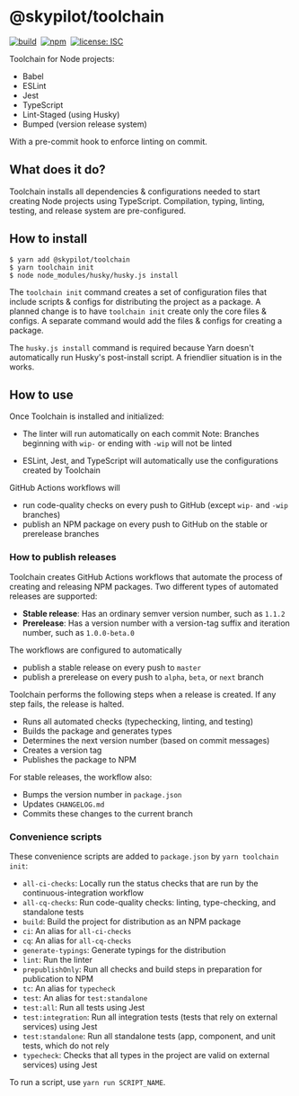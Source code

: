 # @skypilot/toolchain

[![build](https://img.shields.io/github/workflow/status/skypilotcc/toolchain/Build%20&%20publish%20stable%20Node%20package?label=build)]()&nbsp;
[![npm](https://img.shields.io/npm/v/@skypilot/toolchain?label=npm)](https://www.npmjs.com/package/@skypilot/toolchain)&nbsp;
[![license: ISC](https://img.shields.io/badge/license-ISC-blue.svg)](https://opensource.org/licenses/ISC)  

Toolchain for Node projects:
- Babel
- ESLint
- Jest
- TypeScript
- Lint-Staged (using Husky)
- Bumped (version release system)

With a pre-commit hook to enforce linting on commit.

## What does it do?
Toolchain installs all dependencies & configurations needed to start creating Node projects
using TypeScript. Compilation, typing, linting, testing, and release system are pre-configured.


## How to install
```
$ yarn add @skypilot/toolchain
$ yarn toolchain init
$ node node_modules/husky/husky.js install
```

The `toolchain init` command creates a set of configuration files that include scripts & configs
for distributing the project as a package. A planned change is to have `toolchain init` create only
the core files & configs. A separate command would add the files & configs for creating a package.

The `husky.js install` command is required because Yarn doesn't automatically run Husky's
post-install script. A friendlier situation is in the works.

## How to use

Once Toolchain is installed and initialized:

- The linter will run automatically on each commit
  Note: Branches beginning with `wip-` or ending with `-wip` will not be linted

- ESLint, Jest, and TypeScript will automatically use the configurations created by Toolchain

GitHub Actions workflows will
- run code-quality checks on every push to GitHub (except `wip-` and `-wip` branches)
- publish an NPM package on every push to GitHub on the stable or prerelease branches

### How to publish releases

Toolchain creates GitHub Actions workflows that automate the process of creating and releasing
NPM packages. Two different types of automated releases are supported:

- **Stable release**: Has an ordinary semver version number, such as `1.1.2`
- **Prerelease**: Has a version number with a version-tag suffix and iteration number, such as
`1.0.0-beta.0`

The workflows are configured to automatically
- publish a stable release on every push to `master`
- publish a prerelease on every push to `alpha`, `beta`, or `next` branch

Toolchain performs the following steps when a release is created. If any step fails, the release is
halted.

- Runs all automated checks (typechecking, linting, and testing)
- Builds the package and generates types
- Determines the next version number (based on commit messages)
- Creates a version tag
- Publishes the package to NPM

For stable releases, the workflow also:

- Bumps the version number in `package.json`
- Updates `CHANGELOG.md`
- Commits these changes to the current branch

### Convenience scripts

These convenience scripts are added to `package.json` by `yarn toolchain init`:

- `all-ci-checks`: Locally run the status checks that are run by the continuous-integration workflow
- `all-cq-checks`: Run code-quality checks: linting, type-checking, and standalone tests
- `build`: Build the project for distribution as an NPM package
- `ci`: An alias for `all-ci-checks`
- `cq`: An alias for `all-cq-checks`
- `generate-typings`: Generate typings for the distribution
- `lint`: Run the linter
- `prepublishOnly`: Run all checks and build steps in preparation for publication to NPM
- `tc`: An alias for `typecheck`
- `test`: An alias for `test:standalone`
- `test:all`: Run all tests using Jest
- `test:integration`: Run all integration tests (tests that rely on external services) using Jest
- `test:standalone`: Run all standalone tests (app, component, and unit tests, which do not rely
- `typecheck`: Checks that all types in the project are valid
on external services) using Jest

To run a script, use `yarn run SCRIPT_NAME`.
